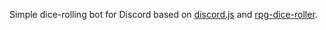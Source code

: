 Simple dice-rolling bot for Discord based on [discord.js](https://npmjs.com/discord.js) and [rpg-dice-roller](https://npmjs.com/package/rpg-dice-roller).

